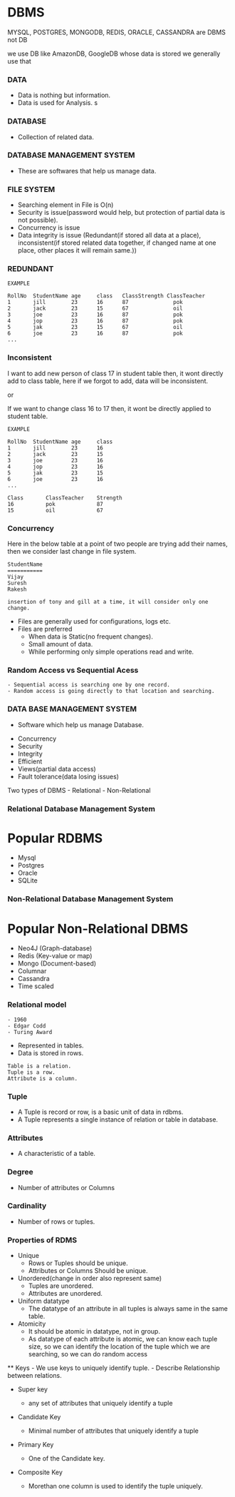 # DBMS

MYSQL, POSTGRES, MONGODB, REDIS, ORACLE, CASSANDRA are DBMS not DB

we use DB like AmazonDB, GoogleDB whose data is stored we generally use that

### DATA
* Data is nothing but information.
* Data is used for Analysis.
s
### DATABASE
* Collection of related data.

### DATABASE MANAGEMENT SYSTEM
* These are softwares that help us manage data.


### FILE SYSTEM 

* Searching element in File is O(n)
* Security is issue(password would help, but protection of partial data is not possible).
* Concurrency is issue
* Data integrity is issue (Redundant(if stored all data at a place), inconsistent(if stored related data together, if changed name at one place, other places it will remain same.))


### REDUNDANT

```
EXAMPLE

RollNo  StudentName age     class   ClassStrength ClassTeacher
1       jill        23      16      87              pok
2       jack        23      15      67              oil
3       joe         23      16      87              pok
4       jop         23      16      87              pok
5       jak         23      15      67              oil
6       joe         23      16      87              pok
...

```


### Inconsistent

I want to add new person of class 17 in student table then, it wont directly add to class table, here if we forgot to add, data will be inconsistent.

or

If we want to change class 16 to 17 then, it wont be directly applied to student table.

```
EXAMPLE

RollNo  StudentName age     class
1       jill        23      16
2       jack        23      15
3       joe         23      16
4       jop         23      16
5       jak         23      15
6       joe         23      16
...

Class       ClassTeacher    Strength
16          pok             87
15          oil             67

```

### Concurrency

Here in the below table at a point of two people are trying add their names, then we consider last change in file system.

```
StudentName
===========
Vijay
Suresh
Rakesh

insertion of tony and gill at a time, it will consider only one change.

```

* Files are generally used for configurations, logs etc.
* Files are preferred
    * When data is Static(no frequent changes).
    * Small amount of data.
    * While performing only simple operations read and write.


### Random Access vs Sequential Acess
    - Sequential access is searching one by one record.
    - Random access is going directly to that location and searching.

### DATA BASE MANAGEMENT SYSTEM

- Software which help us manage Database.

* Concurrency
* Security
* Integrity
* Efficient
* Views(partial data access)
* Fault tolerance(data losing issues)

Two types of DBMS
    - Relational
    - Non-Relational

### Relational Database Management System


Popular RDBMS
================
* Mysql
* Postgres
* Oracle
* SQLite

### Non-Relational Database Management System

Popular Non-Relational DBMS
============================
* Neo4J (Graph-database)
* Redis (Key-value or map)
* Mongo (Document-based)
* Columnar
* Cassandra
* Time scaled

### Relational model
    - 1960
    - Edgar Codd
    - Turing Award

* Represented in tables.
* Data is stored in rows.

```
Table is a relation.
Tuple is a row.
Attribute is a column.
```

### Tuple
* A Tuple is record or row, is a basic unit of data in rdbms.
* A Tuple represents a single instance of relation or table in database.

### Attributes
* A characteristic of a table.

### Degree
* Number of attributes or Columns

### Cardinality
* Number of rows or tuples.

### Properties of RDMS

* Unique
    - Rows or Tuples should be unique.
    - Attributes or Columns Should be unique.
* Unordered(change in order also represent same)
    - Tuples are unordered.
    - Attributes are unordered.
* Uniform datatype
    - The datatype of an attribute in all tuples is always same in the same table.
* Atomicity
    - It should be atomic in datatype, not in group.
    - As datatype of each attribute is atomic, we can know each tuple size, so we can identify the location of the tuple which we are searching, so we can do random access

** Keys
    - We use keys to uniquely identify tuple.
    - Describe Relationship between relations.

* Super key
    - any set of attributes that uniquely identify a tuple
* Candidate Key
    - Minimal number of attributes that uniquely identify a tuple
* Primary Key
    - One of the Candidate key.

* Composite Key
    - Morethan one column is used to identify the tuple uniquely.

